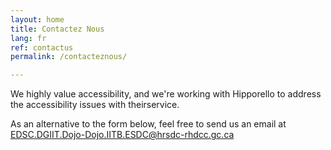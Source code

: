 ```yaml
---
layout: home
title: Contactez Nous
lang: fr
ref: contactus
permalink: /contacteznous/

---
```

We highly value accessibility, and we're working with Hipporello to address the accessibility issues with theirservice. 

As an alternative to the form below, feel free to send us an email at <a href="mailto:EDSC.DGIIT.DOJO-DOJO.IITB.ESDC@hrsdc-rhdcc.gc.ca">EDSC.DGIIT.Dojo-Dojo.IITB.ESDC@hrsdc-rhdcc.gc.ca</a>

<script src="https://portal.hipporello.net/default/embed.js?formId=09189800e4e84be587017c5843ecf3db"></script>


